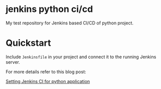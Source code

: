 # jenkins python ci/cd

My test repository for Jenkins based CI/CD of python project.


# Quickstart


Include `Jenkinsfile` in your project and connect it to the running Jenkins server.

For more details refer to this blog post:

[Setting Jenkins CI for python application](https://mdyzma.github.io/2017/10/14/python-app-and-jenkins/)
